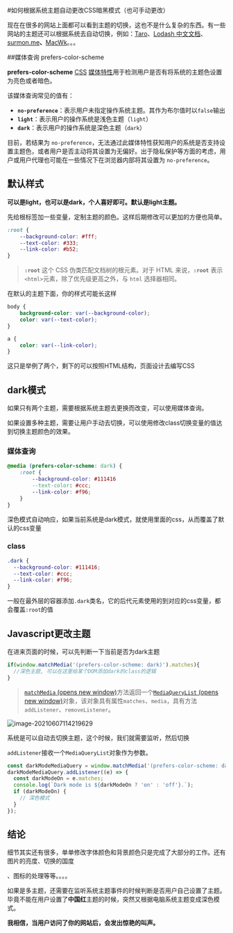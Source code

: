 #如何根据系统主题自动更改CSS暗黑模式（也可手动更改）

现在在很多的网站上面都可以看到主题的切换，这也不是什么复杂的东西。有一些网站的主题还可以根据系统去自动切换，例如：[Taro](https://taro-docs.jd.com/taro/docs/README)、[Lodash 中文文档](https://www.lodashjs.com/)、[surmon.me](https://surmon.me/)**、**[MacWk](https://macwk.com/)。。。



##媒体查询 prefers-color-scheme

**prefers-color-scheme** [CSS](https://developer.mozilla.org/zh-CN/docs/Web/CSS) [媒体特性](https://developer.mozilla.org/zh-CN/docs/Web/CSS/Media_Queries/Using_media_queries#media_features)用于检测用户是否有将系统的主题色设置为亮色或者暗色。

该媒体查询常见的值有：

- **`no-preference`**：表示用户未指定操作系统主题。其作为布尔值时以`false`输出
- **`light`**：表示用户的操作系统是浅色主题（`light`）
- **`dark`**：表示用户的操作系统是深色主题（`dark`）

目前，若结果为 `no-preference`，无法通过此媒体特性获知用户的系统是否支持设置主题色，或者用户是否主动将其设置为无偏好。出于隐私保护等方面的考虑，用户或用户代理也可能在一些情况下在浏览器内部将其设置为 `no-preference`。

## 默认样式

**可以是light，也可以是dark，个人喜好即可。默认是light主题。**

先给根标签加一些变量，定制主题的颜色。这样后期修改可以更加的方便也简单。

```css
:root {
    --background-color: #fff;
    --text-color: #333;
    --link-color: #b52;
}
```

> **`:root`** 这个 CSS 伪类匹配文档树的根元素。对于 HTML 来说，**`:root`** 表示 `<html>`元素，除了优先级更高之外，与 `html` 选择器相同。

在默认的主题下面，你的样式可能长这样

```css
body {
    background-color: var(--background-color);
    color: var(--text-color);
}

a {
    color: var(--link-color);
}
```

这只是举例了两个，剩下的可以按照HTML结构，页面设计去编写CSS



## dark模式

如果只有两个主题，需要根据系统主题去更换而改变，可以使用媒体查询。

如果设置多种主题，需要让用户手动去切换，可以使用修改class切换变量的值达到切换主题颜色的效果。

### 媒体查询

```css
@media (prefers-color-scheme: dark) {
    :root {
        --background-color: #111416
        --text-color: #ccc;
        --link-color: #f96;
    }
}
```

深色模式自动响应，如果当前系统是dark模式，就使用里面的css，从而覆盖了默认的css变量

### class

```css
.dark {
  --background-color: #111416;
  --text-color: #ccc;
  --link-color: #f96;
}
```

一般在最外层的容器添加`.dark`类名，它的后代元素使用的到对应的css变量，都会覆盖`:root`的值

## Javascript更改主题

在进来页面的时候，可以先判断一下当前是否为dark主题

```js
if(window.matchMedia('(prefers-color-scheme: dark)').matches){
  //深色主题, 可以在这里给某个DOM添加dark的class的逻辑
}
```

> [`matchMedia` (opens new window)](https://developer.mozilla.org/zh-CN/docs/Web/API/Window/matchMedia)方法返回一个[`MediaQueryList` (opens new window)](https://developer.mozilla.org/zh-CN/docs/Web/API/MediaQueryList)对象，该对象具有属性`matches`、`media`，具有方法`addListener`、`removeListener`。



![image-20210607114219629](https://upyun.fassr.com/image/picgo/image-20210607114219629.png)

系统是可以自动去切换主题，这个时候，我们就需要监听，然后切换

`addListener`接收一个`MediaQueryList`对象作为参数。

```javascript
const darkModeMediaQuery = window.matchMedia('(prefers-color-scheme: dark)');
darkModeMediaQuery.addListener((e) => {
  const darkModeOn = e.matches;
  console.log(`Dark mode is ${darkModeOn ? 'on' : 'off'}.`);
  if (darkModeOn) {
    // 深色模式
  }
});
```

## 结论

细节其实还有很多，单单修改字体颜色和背景颜色只是完成了大部分的工作。还有图片的亮度、切换的国度

、图标的处理等等。。。。

如果是多主题，还需要在监听系统主题事件的时候判断是否用户自己设置了主题。毕竟不能在用户设置了**中国红**主题的时候，突然又根据电脑系统主题变成深色模式。

**我相信，当用户访问了你的网站后，会发出惊艳的叫声。**
